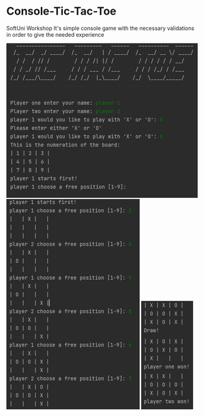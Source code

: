 # Console-Tic-Tac-Toe
SoftUni Workshop
It's simple console game with the necessary validations in order to give the needed experience

![image](01.png)
![image](02.png)
![image](03.png)
